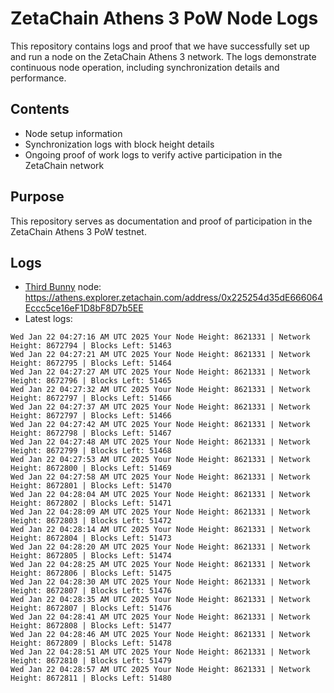 # ZetaChain Athens 3 PoW Node Logs
This repository contains logs and proof that we have successfully set up and run a node on the ZetaChain Athens 3 network. The logs demonstrate continuous node operation, including synchronization details and performance.

## Contents
- Node setup information
- Synchronization logs with block height details
- Ongoing proof of work logs to verify active participation in the ZetaChain network

## Purpose
This repository serves as documentation and proof of participation in the ZetaChain Athens 3 PoW testnet.

## Logs

- [Third Bunny](https://thirdbunny.xyz/) node: https://athens.explorer.zetachain.com/address/0x225254d35dE666064Eccc5ce16eF1D8bF8D7b5EE
- Latest logs:
```
Wed Jan 22 04:27:16 AM UTC 2025 Your Node Height: 8621331 | Network Height: 8672794 | Blocks Left: 51463
Wed Jan 22 04:27:21 AM UTC 2025 Your Node Height: 8621331 | Network Height: 8672795 | Blocks Left: 51464
Wed Jan 22 04:27:27 AM UTC 2025 Your Node Height: 8621331 | Network Height: 8672796 | Blocks Left: 51465
Wed Jan 22 04:27:32 AM UTC 2025 Your Node Height: 8621331 | Network Height: 8672797 | Blocks Left: 51466
Wed Jan 22 04:27:37 AM UTC 2025 Your Node Height: 8621331 | Network Height: 8672797 | Blocks Left: 51466
Wed Jan 22 04:27:42 AM UTC 2025 Your Node Height: 8621331 | Network Height: 8672798 | Blocks Left: 51467
Wed Jan 22 04:27:48 AM UTC 2025 Your Node Height: 8621331 | Network Height: 8672799 | Blocks Left: 51468
Wed Jan 22 04:27:53 AM UTC 2025 Your Node Height: 8621331 | Network Height: 8672800 | Blocks Left: 51469
Wed Jan 22 04:27:58 AM UTC 2025 Your Node Height: 8621331 | Network Height: 8672801 | Blocks Left: 51470
Wed Jan 22 04:28:04 AM UTC 2025 Your Node Height: 8621331 | Network Height: 8672802 | Blocks Left: 51471
Wed Jan 22 04:28:09 AM UTC 2025 Your Node Height: 8621331 | Network Height: 8672803 | Blocks Left: 51472
Wed Jan 22 04:28:14 AM UTC 2025 Your Node Height: 8621331 | Network Height: 8672804 | Blocks Left: 51473
Wed Jan 22 04:28:20 AM UTC 2025 Your Node Height: 8621331 | Network Height: 8672805 | Blocks Left: 51474
Wed Jan 22 04:28:25 AM UTC 2025 Your Node Height: 8621331 | Network Height: 8672806 | Blocks Left: 51475
Wed Jan 22 04:28:30 AM UTC 2025 Your Node Height: 8621331 | Network Height: 8672807 | Blocks Left: 51476
Wed Jan 22 04:28:35 AM UTC 2025 Your Node Height: 8621331 | Network Height: 8672807 | Blocks Left: 51476
Wed Jan 22 04:28:41 AM UTC 2025 Your Node Height: 8621331 | Network Height: 8672808 | Blocks Left: 51477
Wed Jan 22 04:28:46 AM UTC 2025 Your Node Height: 8621331 | Network Height: 8672809 | Blocks Left: 51478
Wed Jan 22 04:28:51 AM UTC 2025 Your Node Height: 8621331 | Network Height: 8672810 | Blocks Left: 51479
Wed Jan 22 04:28:57 AM UTC 2025 Your Node Height: 8621331 | Network Height: 8672811 | Blocks Left: 51480
```
